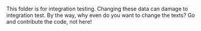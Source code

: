 ﻿This folder is for integration testing. Changing these data can damage to integration test.
By the way, why even do you want to change the texts? Go and contribute the code, not here!